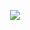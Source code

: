 
<p align="center"><img src=https://i.pinimg.com/736x/e4/2b/ec/e42beccfd12e2a27624187ff0d61bf65.jpg></p>
